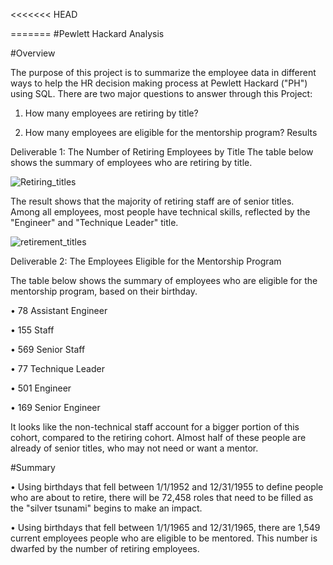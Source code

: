 <<<<<<< HEAD

=======
#Pewlett Hackard Analysis


#Overview


The purpose of this project is to summarize the employee data in different ways to help the HR decision making process at Pewlett Hackard ("PH") using SQL. There are two major questions to answer through this Project:


1.	How many employees are retiring by title?


2.	How many employees are eligible for the mentorship program?
Results


Deliverable 1: The Number of Retiring Employees by Title
The table below shows the summary of employees who are retiring by title.




![Retiring_titles](https://user-images.githubusercontent.com/74233163/108172980-26fd4c00-70c3-11eb-98bb-a30ba31e8344.png)



The result shows that the majority of retiring staff are of senior titles.
Among all employees, most people have technical skills, reflected by the "Engineer" and "Technique Leader" title.

![retirement_titles](https://user-images.githubusercontent.com/74233163/108172978-2664b580-70c3-11eb-8bbd-b92e199af191.png)





Deliverable 2: The Employees Eligible for the Mentorship Program


The table below shows the summary of employees who are eligible for the mentorship program, based on their birthday.


•	78 Assistant Engineer


•	155 Staff


•	569 Senior Staff


•	77 Technique Leader


•	501 Engineer


•	169 Senior Engineer



It looks like the non-technical staff account for a bigger portion of this cohort, compared to the retiring cohort.
Almost half of these people are already of senior titles, who may not need or want a mentor.


#Summary


•	Using birthdays that fell between 1/1/1952 and 12/31/1955 to define people who are about to retire, there will be 72,458 roles that need to be filled as the "silver tsunami" begins to make an impact.


•	Using birthdays that fell between 1/1/1965 and 12/31/1965, there are 1,549 current employees people who are eligible to be mentored. This number is dwarfed by the number of retiring employees.
 

